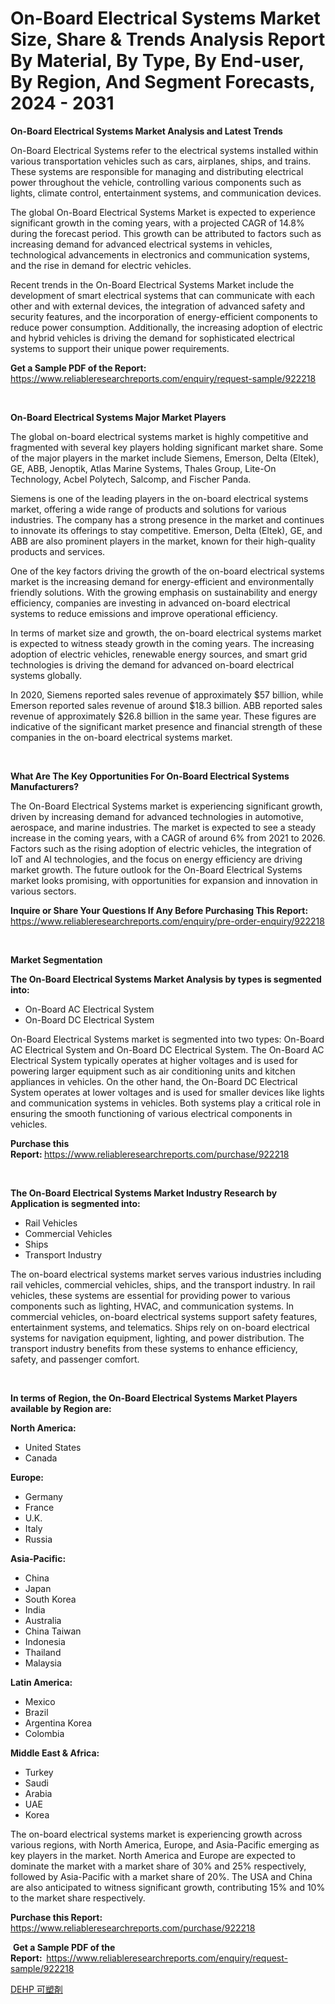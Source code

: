 <p><h1>On-Board Electrical Systems Market Size, Share & Trends Analysis Report By Material, By Type, By End-user, By Region, And Segment Forecasts, 2024 - 2031</h1></p><p><strong>On-Board Electrical Systems Market Analysis and Latest Trends</strong></p>
<p><p>On-Board Electrical Systems refer to the electrical systems installed within various transportation vehicles such as cars, airplanes, ships, and trains. These systems are responsible for managing and distributing electrical power throughout the vehicle, controlling various components such as lights, climate control, entertainment systems, and communication devices.</p><p>The global On-Board Electrical Systems Market is expected to experience significant growth in the coming years, with a projected CAGR of 14.8% during the forecast period. This growth can be attributed to factors such as increasing demand for advanced electrical systems in vehicles, technological advancements in electronics and communication systems, and the rise in demand for electric vehicles.</p><p>Recent trends in the On-Board Electrical Systems Market include the development of smart electrical systems that can communicate with each other and with external devices, the integration of advanced safety and security features, and the incorporation of energy-efficient components to reduce power consumption. Additionally, the increasing adoption of electric and hybrid vehicles is driving the demand for sophisticated electrical systems to support their unique power requirements.</p></p>
<p><strong>Get a Sample PDF of the Report:&nbsp;</strong> <a href="https://www.reliableresearchreports.com/enquiry/request-sample/922218">https://www.reliableresearchreports.com/enquiry/request-sample/922218</a></p>
<p>&nbsp;</p>
<p><strong>On-Board Electrical Systems Major Market Players</strong></p>
<p><p>The global on-board electrical systems market is highly competitive and fragmented with several key players holding significant market share. Some of the major players in the market include Siemens, Emerson, Delta (Eltek), GE, ABB, Jenoptik, Atlas Marine Systems, Thales Group, Lite-On Technology, Acbel Polytech, Salcomp, and Fischer Panda.</p><p>Siemens is one of the leading players in the on-board electrical systems market, offering a wide range of products and solutions for various industries. The company has a strong presence in the market and continues to innovate its offerings to stay competitive. Emerson, Delta (Eltek), GE, and ABB are also prominent players in the market, known for their high-quality products and services.</p><p>One of the key factors driving the growth of the on-board electrical systems market is the increasing demand for energy-efficient and environmentally friendly solutions. With the growing emphasis on sustainability and energy efficiency, companies are investing in advanced on-board electrical systems to reduce emissions and improve operational efficiency.</p><p>In terms of market size and growth, the on-board electrical systems market is expected to witness steady growth in the coming years. The increasing adoption of electric vehicles, renewable energy sources, and smart grid technologies is driving the demand for advanced on-board electrical systems globally.</p><p>In 2020, Siemens reported sales revenue of approximately $57 billion, while Emerson reported sales revenue of around $18.3 billion. ABB reported sales revenue of approximately $26.8 billion in the same year. These figures are indicative of the significant market presence and financial strength of these companies in the on-board electrical systems market.</p></p>
<p>&nbsp;</p>
<p><strong>What Are The Key Opportunities For On-Board Electrical Systems Manufacturers?</strong></p>
<p><p>The On-Board Electrical Systems market is experiencing significant growth, driven by increasing demand for advanced technologies in automotive, aerospace, and marine industries. The market is expected to see a steady increase in the coming years, with a CAGR of around 6% from 2021 to 2026. Factors such as the rising adoption of electric vehicles, the integration of IoT and AI technologies, and the focus on energy efficiency are driving market growth. The future outlook for the On-Board Electrical Systems market looks promising, with opportunities for expansion and innovation in various sectors.</p></p>
<p><strong>Inquire or Share Your Questions If Any Before Purchasing This Report:</strong> <a href="https://www.reliableresearchreports.com/enquiry/pre-order-enquiry/922218">https://www.reliableresearchreports.com/enquiry/pre-order-enquiry/922218</a></p>
<p>&nbsp;</p>
<p><strong>Market Segmentation</strong></p>
<p><strong>The On-Board Electrical Systems Market Analysis by types is segmented into:</strong></p>
<p><ul><li>On-Board AC Electrical System</li><li>On-Board DC Electrical System</li></ul></p>
<p><p>On-Board Electrical Systems market is segmented into two types: On-Board AC Electrical System and On-Board DC Electrical System. The On-Board AC Electrical System typically operates at higher voltages and is used for powering larger equipment such as air conditioning units and kitchen appliances in vehicles. On the other hand, the On-Board DC Electrical System operates at lower voltages and is used for smaller devices like lights and communication systems in vehicles. Both systems play a critical role in ensuring the smooth functioning of various electrical components in vehicles.</p></p>
<p><strong>Purchase this Report:&nbsp;</strong><a href="https://www.reliableresearchreports.com/purchase/922218">https://www.reliableresearchreports.com/purchase/922218</a></p>
<p>&nbsp;</p>
<p><strong>The On-Board Electrical Systems Market Industry Research by Application is segmented into:</strong></p>
<p><ul><li>Rail Vehicles</li><li>Commercial Vehicles</li><li>Ships</li><li>Transport Industry</li></ul></p>
<p><p>The on-board electrical systems market serves various industries including rail vehicles, commercial vehicles, ships, and the transport industry. In rail vehicles, these systems are essential for providing power to various components such as lighting, HVAC, and communication systems. In commercial vehicles, on-board electrical systems support safety features, entertainment systems, and telematics. Ships rely on on-board electrical systems for navigation equipment, lighting, and power distribution. The transport industry benefits from these systems to enhance efficiency, safety, and passenger comfort.</p></p>
<p>&nbsp;</p>
<p><strong>In terms of Region, the On-Board Electrical Systems Market Players available by Region are:</strong></p>
<p>
    <p> <strong> North America: </strong>
        <ul>
            <li>United States</li>
            <li>Canada</li>
        </ul>
        </p> 
    <p> <strong> Europe: </strong>
        <ul>
            <li>Germany</li>
            <li>France</li>
            <li>U.K.</li>
            <li>Italy</li>
            <li>Russia</li>
        </ul>
        </p> 
    <p> <strong> Asia-Pacific: </strong>
        <ul>
            <li>China</li>
            <li>Japan</li>
            <li>South Korea</li>
            <li>India</li>
            <li>Australia</li>
            <li>China Taiwan</li>
            <li>Indonesia</li>
            <li>Thailand</li>
            <li>Malaysia</li>
        </ul>
        </p> 
    <p> <strong> Latin America: </strong>
        <ul>
            <li>Mexico</li>
            <li>Brazil</li>
            <li>Argentina Korea</li>
            <li>Colombia</li>
        </ul>
        </p> 
    <p> <strong> Middle East & Africa: </strong>
        <ul>
            <li>Turkey</li>
            <li>Saudi</li>
            <li>Arabia</li>
            <li>UAE</li>
            <li>Korea</li>
        </ul>
    </p>
    </p>
<p><p>The on-board electrical systems market is experiencing growth across various regions, with North America, Europe, and Asia-Pacific emerging as key players in the market. North America and Europe are expected to dominate the market with a market share of 30% and 25% respectively, followed by Asia-Pacific with a market share of 20%. The USA and China are also anticipated to witness significant growth, contributing 15% and 10% to the market share respectively.</p></p>
<p><strong>Purchase this Report: </strong><a href="https://www.reliableresearchreports.com/purchase/922218">https://www.reliableresearchreports.com/purchase/922218</a></p>
<p>&nbsp;<strong>Get a Sample PDF of the Report:&nbsp;&nbsp;</strong><a href="https://www.reliableresearchreports.com/enquiry/request-sample/922218">https://www.reliableresearchreports.com/enquiry/request-sample/922218</a></p>
<p><strong></strong></p>
<p><p><a href="https://github.com/wkuactfdzwizk06/Market-Research-Report-List-1/blob/main/429934316547.md">DEHP 可塑剤</a></p></p>
